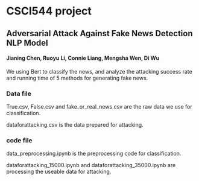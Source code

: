 # CSCI544 project

## Adversarial Attack Against Fake News Detection NLP Model

#### Jianing Chen, Ruoyu Li, Connie Liang, Mengsha Wen, Di Wu


We using Bert to classify the news, and analyze the attacking success rate and running time of 5 methods for generating fake news.

### Data file
 True.csv, False.csv and fake_or_real_news.csv are the raw data we use for classification.
 
 dataforattacking.csv is the data prepared for attacking.
 
### code file 
 data_preprocessing.ipynb is the preprocessing code for classification. 

 dataforattacking_15000.ipynb and dataforattacking_35000.ipynb are processing the useable data for attacking.


